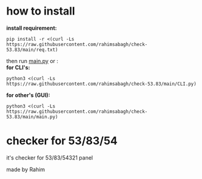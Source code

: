# how to install

**install requirement:**
```
pip install -r <(curl -Ls https://raw.githubusercontent.com/rahimsabagh/check-53.83/main/req.txt)
```



then run [main.py](https://github.com/rahimsabagh/check-Rahim53-83/blob/main/main.py) or :<br/>
**for CLI's:**
```
python3 <(curl -Ls https://raw.githubusercontent.com/rahimsabagh/check-53.83/main/CLI.py)
```
**for other's (GUI):**
```
python3 <(curl -Ls https://raw.githubusercontent.com/rahimsabagh/check-53.83/main/main.py)
```


# checker for 53/83/54
it's checker for 53/83/54321 panel<br/>

made by Rahim
